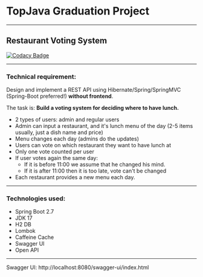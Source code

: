 TopJava Graduation Project
===
---

## Restaurant Voting System
[![Codacy Badge](https://app.codacy.com/project/badge/Grade/f4d82a6c9735461c9486a4d76fbff683)](https://www.codacy.com/gh/ppichugin/restaurant-voting-system/dashboard?utm_source=github.com&amp;utm_medium=referral&amp;utm_content=ppichugin/restaurant-voting-system&amp;utm_campaign=Badge_Grade)

---

### Technical requirement:
Design and implement a REST API using Hibernate/Spring/SpringMVC (Spring-Boot preferred!) **without frontend**.

The task is:
**Build a voting system for deciding where to have lunch.**

* 2 types of users: admin and regular users
* Admin can input a restaurant, and it's lunch menu of the day (2-5 items usually, just a dish name and price)
* Menu changes each day (admins do the updates)
* Users can vote on which restaurant they want to have lunch at
* Only one vote counted per user
* If user votes again the same day:
  * If it is before 11:00 we assume that he changed his mind.
  * If it is after 11:00 then it is too late, vote can't be changed
* Each restaurant provides a new menu each day.

---

### Technologies used:
* Spring Boot 2.7
* JDK 17
* H2 DB
* Lombok
* Caffeine Cache
* Swagger UI
* Open API

---
Swagger UI: http://localhost:8080/swagger-ui/index.html